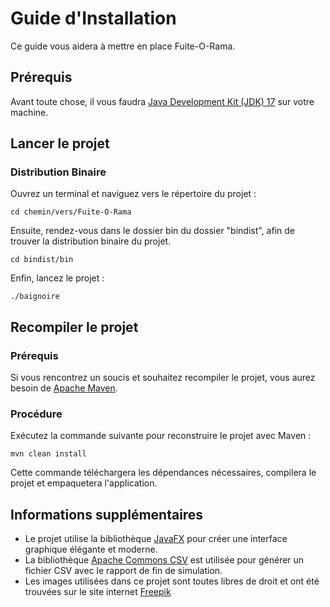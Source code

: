 # Guide d'Installation

Ce guide vous aidera à mettre en place Fuite-O-Rama.

## Prérequis
Avant toute chose, il vous faudra [Java Development Kit (JDK) 17](https://www.oracle.com/fr/java/technologies/downloads/#java17) sur votre machine.

## Lancer le projet
### Distribution Binaire
Ouvrez un terminal et naviguez vers le répertoire du projet :

```
cd chemin/vers/Fuite-O-Rama
```

Ensuite, rendez-vous dans le dossier bin du dossier "bindist", afin de trouver la distribution binaire du projet.

```
cd bindist/bin
```
Enfin, lancez le projet :

```
./baignoire
```
## Recompiler le projet
### Prérequis

Si vous rencontrez un soucis et souhaitez recompiler le projet, vous aurez besoin de [Apache Maven](https://maven.apache.org/download.cgi).
### Procédure

Exécutez la commande suivante pour reconstruire le projet avec Maven :

   ```
   mvn clean install
   ```

Cette commande téléchargera les dépendances nécessaires, compilera le projet et empaquetera l'application.

## Informations supplémentaires
- Le projet utilise la bibliothèque [JavaFX](https://openjfx.io/) pour créer une interface graphique élégante et moderne.
- La bibliothèque [Apache Commons CSV](https://commons.apache.org/proper/commons-csv/) est utilisée pour générer un fichier CSV avec le rapport de fin de simulation.
- Les images utilisées dans ce projet sont toutes libres de droit et ont été trouvées sur le site internet [Freepik](https://www.freepik.com/)




